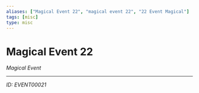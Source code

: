 ```yaml
---
aliases: ["Magical Event 22", "magical event 22", "22 Event Magical"]
tags: [misc]
type: misc
---
```


# Magical Event 22

*Magical Event*

---
*ID: EVENT00021*